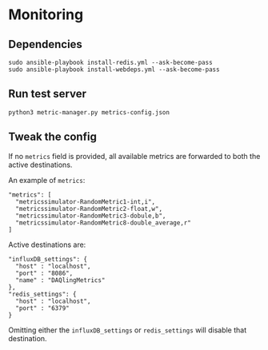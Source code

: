 # Monitoring

## Dependencies

    sudo ansible-playbook install-redis.yml --ask-become-pass
    sudo ansible-playbook install-webdeps.yml --ask-become-pass

## Run test server

    python3 metric-manager.py metrics-config.json

## Tweak the config

If no `metrics` field is provided, all available metrics are forwarded to both the active destinations.

An example of `metrics`:

    "metrics": [
      "metricssimulator-RandomMetric1-int,i",
      "metricssimulator-RandomMetric2-float,w",
      "metricssimulator-RandomMetric3-dobule,b",
      "metricssimulator-RandomMetric8-double_average,r"
    ]     

Active destinations are:

    "influxDB_settings": {
      "host" : "localhost",
      "port" : "8086",
      "name" : "DAQlingMetrics"
    },
    "redis_settings": {
      "host" : "localhost",
      "port" : "6379"
    }

Omitting either the `influxDB_settings` or `redis_settings` will disable that destination.

